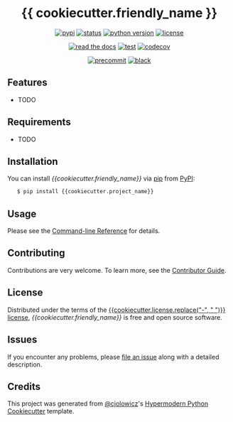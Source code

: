 # <center> {{ cookiecutter.friendly_name }}

<div align="center">

[![pypi](https://img.shields.io/pypi/v/{{cookiecutter.project_name}}.svg)](https://pypi.org/project/{{cookiecutter.project_name}}/)
[![status](https://img.shields.io/pypi/status/{{cookiecutter.project_name}}.svg)](https://pypi.org/project/{{cookiecutter.project_name}}/)
[![python version](https://img.shields.io/pypi/pyversions/{{cookiecutter.project_name}})](https://pypi.org/project/{{cookiecutter.project_name}})
[![license](https://img.shields.io/pypi/l/{{cookiecutter.project_name}})](https://opensource.org/licenses/{{cookiecutter.license}})

[![read the docs](https://img.shields.io/readthedocs/{{cookiecutter.project_name}}/latest.svg?label=Read%20the%20Docs
)](https://{{cookiecutter.project_name}}.readthedocs.io/)
[![test](https://github.com/{{cookiecutter.github_user}}/{{cookiecutter.project_name}}/workflows/Tests/badge.svg
)](https://github.com/{{cookiecutter.github_user}}/{{cookiecutter.project_name}}/actions?workflow=Tests)
[![codecov](https://codecov.io/gh/{{cookiecutter.github_user}}/{{cookiecutter.project_name}}/branch/main/graph/badge.svg
)](https://codecov.io/gh/{{cookiecutter.github_user}}/{{cookiecutter.project_name}})

[![precommit](https://img.shields.io/badge/pre--commit-enabled-brightgreen?logo=pre-commit&logoColor=white
)](https://github.com/pre-commit/pre-commit)
[![black](https://img.shields.io/badge/code%20style-black-000000.svg)](https://github.com/psf/black)

</div>


## Features

* TODO


## Requirements

* TODO


## Installation

You can install *{{cookiecutter.friendly_name}}* via [pip][] from [PyPI][]:

```bash
   $ pip install {{cookiecutter.project_name}}
```


## Usage

Please see the [Command-line Reference][] for details.


## Contributing

Contributions are very welcome.
To learn more, see the [Contributor Guide][].


## License

Distributed under the terms of the [{{cookiecutter.license.replace("-", " ")}} license][],
*{{cookiecutter.friendly_name}}* is free and open source software.


## Issues

If you encounter any problems,
please [file an issue][] along with a detailed description.


## Credits

This project was generated from [@cjolowicz][]'s [Hypermodern Python Cookiecutter][] template.

[//]: # "link"
[@cjolowicz]: https://github.com/cjolowicz
[Cookiecutter]: https://github.com/audreyr/cookiecutter
[{{cookiecutter.license.replace("-", " ")}} license]: https://opensource.org/licenses/{{cookiecutter.license}}
[PyPI]: https://pypi.org/
[Hypermodern Python Cookiecutter]: https://github.com/cjolowicz/cookiecutter-hypermodern-python
[file an issue]: https://github.com/{{cookiecutter.github_user}}/{{cookiecutter.project_name}}/issues
[pip]: https://pip.pypa.io/

```github-only
```

[Contributor Guide]: CONTRIBUTING.md
[Command-line Reference]: https://{{cookiecutter.project_name}}.readthedocs.io/en/latest/usage.html